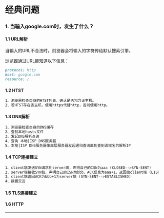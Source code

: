 # 经典问题

### 1. 当输入google.com时，发生了什么？

#### 1.1 URL解析

当输入的URL不合法时，浏览器会将输入的字符传给默认搜索引擎，

浏览器通过URL能知道以下信息：

```markdown
protocol: http
host: google.com
resource: /
```



#### 1.2 HTST

```markdown
1、浏览器检查自身的HTST列表，确认是否包含该主机。
2、若HTST存在该主机，使用https代替http，否则使用http。
```



#### 1.3 DNS解析

```markdown
1、浏览器检查自身的DNS缓存
2、查找本地hosts文件
3、发起DNS解析查询
4、查询 本地|ISP DNS服务器 
5、本地|ISP DNS服务器像高层服务器发起递归查询直到查到该域名的解析IP
```



#### 1.4 TCP连接建立

```markdown
1、client端发送SYN请求到server端，声明自己的ISN为aaa (CLOSED-->SYN-SENT)
2、server端接收SYN包，声明自己的ISN为bbb，ACK信息为aaa+1，返回给client端 (LISTEN-->SYN-RECEIVED)
3、client端返回ACK为bbb+1为server端 (SYN-SENT-->ESTABLISHED)
4、数据交互
```



#### 1.5 TLS连接建立

#### 1.6 HTTP

***







